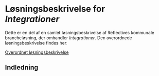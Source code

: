 # Løsningsbeskrivelse for _Integrationer_

Dette er en del af en samlet løsningsbeskrivelse af Reflectives kommunale
brancheløsning, der omhandler _Integrationer_. Den overordnede
løsningsbeskrivelse findes her:

[Overordnet løsningsbeskrivelse](solutions/loesningsbeskrivelse.md)

## Indledning

